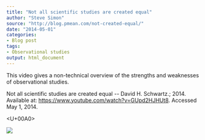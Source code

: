 ```yaml
---
title: "Not all scientific studies are created equal"
author: "Steve Simon"
source: "http://blog.pmean.com/not-created-equal/"
date: "2014-05-01"
categories:
- Blog post
tags:
- Observational studies
output: html_document
---
```


This video gives a non-technical overview of the strengths and
weaknesses of observational studies.

<!---More--->

Not all scientific studies are created equal -- David H. Schwartz.;
2014. Available at: <https://www.youtube.com/watch?v=GUpd2HJHUt8>.
Accessed May 1, 2014.

<U+00A0>

![](http://www.pmean.com/images/images/14/not-created-equal01.png)




